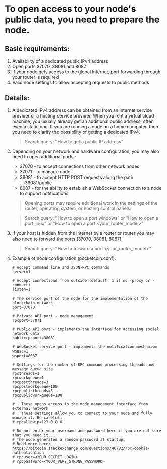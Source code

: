 # To open access to your node's public data, you need to prepare the node.
## Basic requirements:
1. Availability of a dedicated public IPv4 address
2. Open ports 37070, 38081 and 8087
3. If your node gets access to the global Internet, port forwarding through your router is required
4. Valid node settings to allow accepting requests to public methods

## Details:

1.  A dedicated IPv4 address can be obtained from an Internet service provider or a hosting service provider.
    When you rent a virtual cloud machine, you usually already get an additional public address, often even a static one.
    If you are running a node on a home computer, then you need to clarify the possibility of getting a dedicated IPv4.
    > Search query: "How to get a public IP address"

2.  Depending on your network and hardware configuration, you may also need to open additional ports.:
    - 37070 - to accept connections from other network nodes
    - 37071 - to manage node
    - 38081 - to accept HTTP POST requests along the path *.*.*.*:38081/public
    - 8087  - for the ability to establish a WebSocket connection to a node to support notifications

    > Opening ports may require additional work in the settings of the router, operating system, or hosting control panels.
    
    > Search query: "How to open a port windows" or "How to open a port linux" or "How to open a port <your_router_model>"

3.  If your host is hidden from the Internet by a router or router you may also need to forward the ports
    (37070, 38081, 8087).
    > Search query: "How to forward a port <your_router_model>"

4.  Example of node configuration (pocketcoin.conf):
    ```
    # Accept command line and JSON-RPC commands
    server=1
    
    # Accept connections from outside (default: 1 if no -proxy or -connect)
    listen=1
    
    # The service port of the node for the implementation of the blockchain network
    port=37070
    
    # Private API port - node management
    rpcport=37071
    
    # Public API port - implements the interface for accessing social network data
    publicrpcport=38081
    
    # WebSocket service port - implements the notification mechanism
    wsuse=1
    wsport=8087
    
    # Settings for the number of RPC command processing threads and message queue size
    rpcthreads=1
    rpcworkqueue=1    
    rpcpostthreads=3
    rpcpostworkqueue=100
    rpcpublicthreads=5
    rpcpublicworkqueue=100
    
    # ! These opens access to the node management interface from external network
    # ! These settings allow you to connect to your node and fully manage it. Be careful.
    # rpcallowip=127.0.0.0    
    
    # Do not enter your username and password here if you are not sure that you need it.
    # The node generates a random password at startup.
    # Read more here: https://bitcoin.stackexchange.com/questions/46782/rpc-cookie-authentication
    # rpcuser=<YOUR_SECRET_LOGIN>
    # rpcpassword=<YOUR_VERY_STRONG_PASSWORD>
    ```
